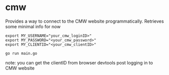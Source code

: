 # cmw


Provides a way to connect to the CMW website programmatically.
Retrieves some minimal info for now


```
export MY_USERNAME="your_cmw_loginID>"
export MY_PASSWORD="<your_cmw_password>"
export MY_CLIENTID="<your_cmw_clientID>"

go run main.go
```

note:
you can get the clientID from browser devtools post logging in to CMW website
